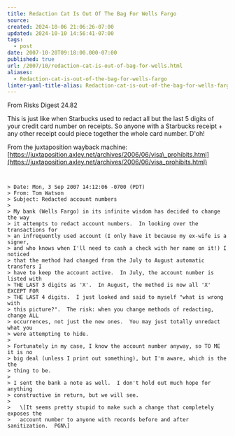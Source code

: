 ```yaml
---
title: Redaction Cat Is Out Of The Bag For Wells Fargo
source: 
created: 2024-10-06 21:06:26-07:00
updated: 2024-10-10 14:56:41-07:00
tags:
  - post
date: 2007-10-20T09:18:00.000-07:00
published: true
url: /2007/10/redaction-cat-is-out-of-bag-for-wells.html
aliases:
  - Redaction-cat-is-out-of-the-bag-for-wells-fargo
linter-yaml-title-alias: Redaction-cat-is-out-of-the-bag-for-wells-fargo
---
```



From Risks Digest 24.82  
  
This is just like when Starbucks used to redact all but the last 5 digits of your credit card number on receipts. So anyone with a Starbucks receipt + any other receipt could piece together the whole card number. D'oh!  
  
From the juxtaposition wayback machine:  [https://juxtaposition.axley.net/archives/2006/06/visa\_prohibits.html](https://juxtaposition.axley.net/archives/2006/06/visa_prohibits.html)  
  
```


> Date: Mon, 3 Sep 2007 14:12:06 -0700 (PDT)  
> From: Tom Watson   
> Subject: Redacted account numbers  
>   
> My bank (Wells Fargo) in its infinite wisdom has decided to change the way  
> it attempts to redact account numbers.  In looking over the transactions for  
> an infrequently used account (I only have it because my ex-wife is a signer,  
> and who knows when I'll need to cash a check with her name on it!) I noticed  
> that the method had changed from the July to August automatic transfers I  
> have to keep the account active.  In July, the account number is listed with  
> THE LAST 3 digits as 'X'.  In August, the method is now all 'X' EXCEPT FOR  
> THE LAST 4 digits.  I just looked and said to myself "what is wrong with  
> this picture?".  The risk: when you change methods of redacting, change ALL  
> occurrences, not just the new ones.  You may just totally unredact what you  
> were attempting to hide.  
>   
> Fortunately in my case, I know the account number anyway, so TO ME it is no  
> big deal (unless I print out something), but I'm aware, which is the the  
> thing to be.  
>   
> I sent the bank a note as well.  I don't hold out much hope for anything  
> constructive in return, but we will see.  
>   
>   \[It seems pretty stupid to make such a change that completely exposes the  
>   account number to anyone with records before and after sanitization.  PGN\]


```